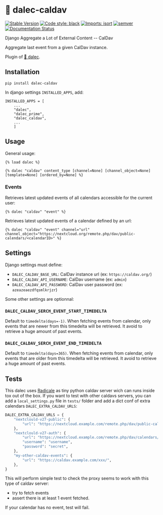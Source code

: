 # 📅 dalec-caldav

[![Stable Version](https://img.shields.io/pypi/v/dalec-caldav?color=blue)](https://pypi.org/project/dalec-caldav/)
[![Code style: black](https://img.shields.io/badge/code%20style-black-000000.svg)](https://github.com/psf/black)
[![Imports: isort](https://img.shields.io/badge/%20imports-isort-%231674b1?style=flat&labelColor=ef8336)](https://pycqa.github.io/isort/)
[![semver](https://img.shields.io/badge/semver-2.0.0-green)](https://semver.org/)
[![Documentation Status](https://readthedocs.org/projects/dalec-caldav/badge/?version=latest)](https://dalec-caldav.readthedocs.io/en/latest/?badge=latest)

Django Aggregate a Lot of External Content -- CalDav

Aggregate last event from a given CalDav instance.

Plugin of [🤖 dalec](https://github.com/webu/dalec).

## Installation

```
pip install dalec-caldav
```

In django settings `INSTALLED_APPS`, add:

```
INSTALLED_APPS = [
    ...
    "dalec",
    "dalec_prime",
    "dalec_caldav",
    ...
    ]
```


## Usage

General usage:
```django
{% load dalec %}

{% dalec "caldav" content_type [channel=None] [channel_object=None] [template=None] [ordered_by=None] %}
```

### Events

Retrieves latest updated events of all calendars accessible for the current user:
```django
{% dalec "caldav" "event" %}
```

Retrieves latest updated events of a calendar defined by an url:
```django
{% dalec "caldav" "event" channel="url" channel_object="https://nextcloud.org/remote.php/dav/public-calendars/<calendarID>" %}
```


## Settings

Django settings must define:

  - `DALEC_CALDAV_BASE_URL`: CalDav instance url (ex: `https://caldav.org/`)
  - `DALEC_CALDAV_API_USERNAME`: CalDav username (ex: `admin`)
  - `DALEC_CALDAV_API_PASSWORD`: CalDav user password (ex: `azeazeaezdfqsmlkrjzr`)

Some other settings are optionnal:

### `DALEC_CALDAV_SERCH_EVENT_START_TIMEDELTA`

Default to `timedelta(days=-1)`. When fetching events from calendar, only events that are newer
from this timedelta will be retrieved. It avoid to retrieve a huge amount of past events. 

### `DALEC_CALDAV_SERCH_EVENT_END_TIMEDELTA`

Default to `timedelta(days=365)`. When fetching events from calendar, only events that are older
from this timedelta will be retrieved. It avoid to retrieve a huge amount of past events. 

## Tests

This dalec uses [Radicale](https://radicale.org/) as tiny python caldav server wich can runs 
inside tox out of the box. 
If you want to test with other caldavs servers, you can add a `local_settings.py` file in 
`tests/` folder and add a dict conf of extra calendars `DALEC_EXTRA_CALDAV_URLS`:

```python
DALEC_EXTRA_CALDAV_URLS = {
    "nextclould-v27-public": {
        "url": "https://nextcloud.example.com/remote.php/dav/public-calendars/saiGzyBYcWct24W8/",
    },
    "nextclould-v27-auth": {
        "url": "https://nextcloud.example.com/remote.php/dav/calendars/username/calendarname/",
        "username": "username",
        "password": "secret",
    },
    "my-other-caldav-events": {
        "url": "https://caldav.example.com/xxx/",
    },
}
```

This will perform simple test to check the proxy seems to work with this type of caldav server: 

- try to fetch events 
- assert there is at least 1 event fetched.

If your calendar has no event, test will fail.
